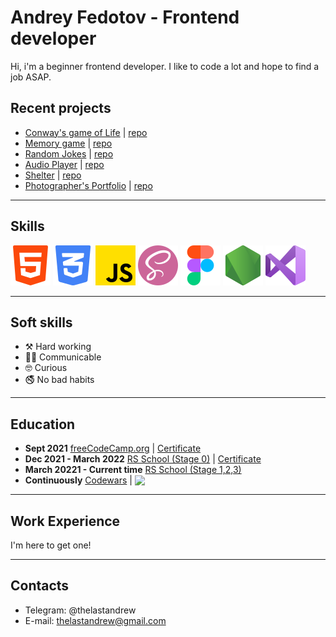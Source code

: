 # Andrey Fedotov - Frontend developer

Hi, i'm a beginner frontend developer. I like to code a lot and hope to find a job ASAP.

## Recent projects
* [Conway's game of Life](https://thelastandrew.github.io/game-of-life/) | [repo](https://github.com/thelastandrew/game-of-life)
* [Memory game](https://thelastandrew.github.io/memory-game/) | [repo](https://github.com/thelastandrew/memory-game)
* [Random Jokes](https://thelastandrew.github.io/random-jokes/) | [repo](https://github.com/thelastandrew/random-jokes)
* [Audio Player](https://thelastandrew.github.io/audio-player/) | [repo](https://github.com/thelastandrew/audio-player)
* [Shelter](https://thelastandrew.github.io/shelter/pages/main/) | [repo](https://github.com/thelastandrew/shelter)
* [Photographer's Portfolio](https://thelastandrew.github.io/portfolio/) | [repo](https://github.com/thelastandrew/portfolio)
---
## Skills
![](./assets/html-5.png) ![](./assets/css-3.png) ![](./assets/js.png) ![](./assets/sass.png) ![](./assets/figma.png) ![](./assets/node-js.png) ![](./assets/visual-basic.png)

---
## Soft skills
* ⚒️ Hard working
* 🤝🏼 Communicable
* 🤓 Curious
* 🚭 No bad habits
---
## Education
- **Sept 2021** [freeCodeCamp.org](https://www.freecodecamp.org/) | [Certificate](https://www.freecodecamp.org/certification/fcce97f825b-fcd3-4c69-a35c-9f3f005c06e3/responsive-web-design)</br>
- **Dec 2021 - March 2022** [RS School (Stage 0)](https://rs.school/) | [Certificate](https://app.rs.school/certificate/1pasast8)</br>
- **March 20221 - Current time** [RS School (Stage 1,2,3)](https://rs.school/)
- **Continuously** [Codewars](https://www.codewars.com/) | <img src='https://www.codewars.com/users/thelastandrew/badges/micro' style='vertical-align: bottom;'>
---
## Work Experience
I'm here to get one!

---
## Contacts
* Telegram: @thelastandrew
* E-mail: thelastandrew@gmail.com
